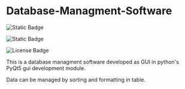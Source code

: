 # Database-Managment-Software

![Static Badge](https://img.shields.io/badge/Python-blue?style=for-the-badge&logo=python&logoColor=yellow&logoSize=20&labelColor=grey&color=blue)

![Static Badge](https://img.shields.io/badge/GUI%20module-PyQt5-green?style=for-the-badge&logo=qt)

![License Badge](https://img.shields.io/badge/License-GNU%20GENERAL%20PUBLIC%20LICENSE%20Version%202-red?style=for-the-badge&logo=gnu&logoColor=white)

This is a database managment software developed as GUI in python's PyQt5 gui development module.

Data can be managed by sorting and formatting in table.